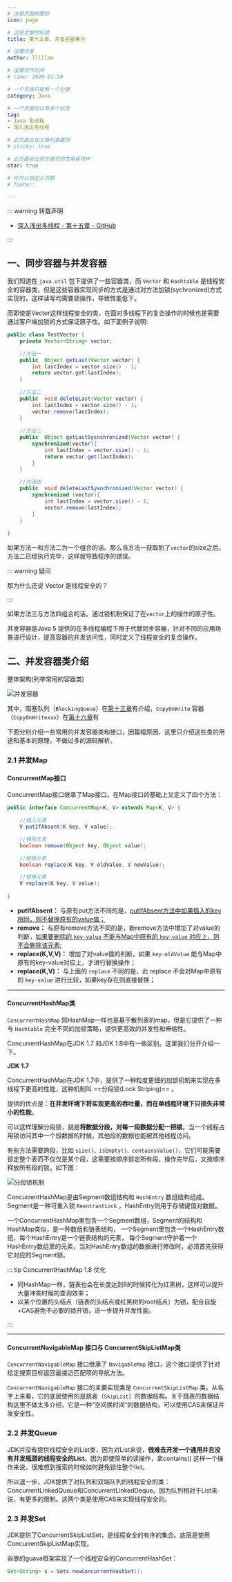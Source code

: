 ```yaml
---
# 这是页面的图标
icon: page

# 这是文章的标题
title: 第十五章、并发容器集合

# 设置作者
author: lllllan

# 设置写作时间
# time: 2020-01-20

# 一个页面只能有一个分类
category: Java

# 一个页面可以有多个标签
tag:
- Java 多线程
- 深入浅出多线程

# 此页面会在文章列表置顶
# sticky: true

# 此页面会出现在首页的文章板块中
star: true

# 你可以自定义页脚
# footer: 

---
```




::: warning 转载声明

- [深入浅出多线程 - 第十五章 - GitHub](https://github.com/RedSpider1/concurrent/tree/develop/article/03/15.md)

:::





## 一、同步容器与并发容器

我们知道在 `java.util` 包下提供了一些容器类，而 `Vector` 和 `Hashtable` 是线程安全的容器类，但是这些容器实现同步的方式是通过对方法加锁(sychronized)方式实现的，这样读写均需要锁操作，导致性能低下。



而即使是Vector这样线程安全的类，在面对多线程下的复合操作的时候也是需要通过客户端加锁的方式保证原子性。如下面例子说明:

```java
public class TestVector {
	private Vector<String> vector;

	//方法一
	public  Object getLast(Vector vector) {
	    int lastIndex = vector.size() - 1;
	    return vector.get(lastIndex);
	}
	
	//方法二
	public  void deleteLast(Vector vector) {
	    int lastIndex = vector.size() - 1;
	    vector.remove(lastIndex);
	}
	
	//方法三
	public  Object getLastSysnchronized(Vector vector) {
		synchronized(vector){
			int lastIndex = vector.size() - 1;
			return vector.get(lastIndex);
		}
	}

	//方法四
	public  void deleteLastSysnchronized(Vector vector) {
		synchronized (vector){
			int lastIndex = vector.size() - 1;
			vector.remove(lastIndex);
		}
	}
	
}
```
如果方法一和方法二为一个组合的话。那么当方法一获取到了`vector`的size之后，方法二已经执行完毕，这样就导致程序的错误。



::: warning 疑问

那为什么还说 Vector 是线程安全的？

:::



如果方法三与方法四组合的话。通过锁机制保证了在`vector`上的操作的原子性。

并发容器是Java 5 提供的在多线程编程下用于代替同步容器，针对不同的应用场景进行设计，提高容器的并发访问性，同时定义了线程安全的复合操作。



## 二、并发容器类介绍

整体架构(列举常用的容器类)



![并发容器](README.assets/并发容器-16476160116323.png)



其中，阻塞队列（`BlockingQueue`）在[第十三章](../13/)有介绍，`CopyOnWrite` 容器（`CopyOnWritexxx`）在[第十六章](../16/)有



下面分别介绍一些常用的并发容器类和接口，因篇幅原因，这里只介绍这些类的用途和基本的原理，不做过多的源码解析。



### 2.1 并发Map



#### ConcurrentMap接口

ConcurrentMap接口继承了Map接口，在Map接口的基础上又定义了四个方法：

```java
public interface ConcurrentMap<K, V> extends Map<K, V> {

    //插入元素
    V putIfAbsent(K key, V value);

    //移除元素
    boolean remove(Object key, Object value);

    //替换元素
    boolean replace(K key, V oldValue, V newValue);

    //替换元素
    V replace(K key, V value);
    
}
```

- **putIfAbsent：** 与原有put方法不同的是，<u>putIfAbsent方法中如果插入的key相同，则不替换原有的value值；</u>
- **remove：** 与原有remove方法不同的是，新remove方法中增加了对value的判断，<u>如果要删除的 `key-value` 不能与Map中原有的 `key-value` 对应上，则不会删除该元素;</u>
- **replace(K,V,V)：** 增加了对value值的判断，如果 `key-oldValue` 能与Map中原有的key-value对应上，才进行替换操作；
- **replace(K,V)：** 与上面的 `replace` 不同的是，此 replace 不会对Map中原有的 `key-value` 进行比较，如果key存在则直接替换；

---



#### ConcurrentHashMap类

`ConcurrentHashMap` 同HashMap一样也是基于散列表的map，但是它提供了一种与 `Hashtable` 完全不同的加锁策略，提供更高效的并发性和伸缩性。

ConcurrentHashMap在JDK 1.7 和JDK 1.8中有一些区别。这里我们分开介绍一下。

**JDK 1.7**

ConcurrentHashMap在JDK 1.7中，提供了一种粒度更细的加锁机制来实现在多线程下更高的性能，这种机制叫 ==分段锁(Lock Striping)== 。

提供的优点是：**在并发环境下将实现更高的吞吐量，而在单线程环境下只损失非常小的性能**。

可以这样理解分段锁，就是**将数据分段，对每一段数据分配一把锁**。当一个线程占用锁访问其中一个段数据的时候，其他段的数据也能被其他线程访问。

有些方法需要跨段，比如 `size()、isEmpty()、containsValue()`，它们可能需要锁定整个表而不仅仅是某个段，这需要按顺序锁定所有段，操作完毕后，又按顺序释放所有段的锁。如下图：

![分段锁机制](README.assets/分段锁机制-16476152209892.png)



ConcurrentHashMap是由Segment数组结构和 `HashEntry` 数组结构组成。Segment是一种可重入锁 `ReentrantLock` ，HashEntry则用于存储键值对数据。

一个ConcurrentHashMap里包含一个Segment数组，Segment的结构和HashMap类似，是一种数组和链表结构， 一个Segment里包含一个HashEntry数组，每个HashEntry是一个链表结构的元素， 每个Segment守护着一个HashEntry数组里的元素，当对HashEntry数组的数据进行修改时，必须首先获得它对应的Segment锁。



::: tip ConcurrentHashMap 1.8 优化

- 同HashMap一样，链表也会在长度达到8的时候转化为红黑树，这样可以提升大量冲突时候的查询效率；
- 以某个位置的头结点（链表的头结点或红黑树的root结点）为锁，配合自旋+CAS避免不必要的锁开销，进一步提升并发性能。

:::

---



#### ConcurrentNavigableMap 接口与 ConcurrentSkipListMap类

`ConcurrentNavigableMap` 接口继承了 `NavigableMap` 接口，这个接口提供了针对给定搜索目标返回最接近匹配项的导航方法。

`ConcurrentNavigableMap` 接口的主要实现类是 `ConcurrentSkipListMap` 类。从名字上来看，它的底层使用的是跳表（`SkipList`）的数据结构。关于跳表的数据结构这里不做太多介绍，它是一种”空间换时间“的数据结构，可以使用CAS来保证并发安全性。





### 2.2 并发Queue

JDK并没有提供线程安全的List类，因为对List来说，**很难去开发一个通用并且没有并发瓶颈的线程安全的List**。因为即使简单的读操作，拿contains() 这样一个操作来说，很难想到搜索的时候如何避免锁住整个list。

所以退一步，JDK提供了对队列和双端队列的线程安全的类：ConcurrentLinkedQueue和ConcurrentLinkedDeque。因为队列相对于List来说，有更多的限制。这两个类是使用CAS来实现线程安全的。



### 2.3 并发Set

JDK提供了ConcurrentSkipListSet，是线程安全的有序的集合。底层是使用ConcurrentSkipListMap实现。

谷歌的guava框架实现了一个线程安全的ConcurrentHashSet：

```java
Set<String> s = Sets.newConcurrentHashSet();
```

